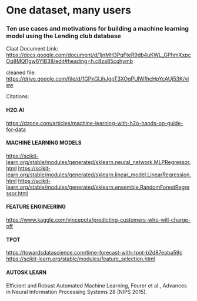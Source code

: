 # One dataset, many users
### Ten use cases and motivations for building a machine learning model using the Lending club database

Claat Document Link: 
https://docs.google.com/document/d/1jnMH3PqFteR9db4uKWL_GPhmXxpcOq8MQl1gw6YIB38/edit#heading=h.c8za85cghymb


cleaned file: https://drive.google.com/file/d/1GPkGLihJgpT3XOgPUlWfhcHpYcAUj53K/view


Citations:
#### H2O.AI
https://dzone.com/articles/machine-learning-with-h2o-hands-on-guide-for-data

#### MACHINE LEARNING MODELS
https://scikit-learn.org/stable/modules/generated/sklearn.neural_network.MLPRegressor.html
https://scikit-learn.org/stable/modules/generated/sklearn.linear_model.LinearRegression.html
https://scikit-learn.org/stable/modules/generated/sklearn.ensemble.RandomForestRegressor.html

#### FEATURE ENGINEERING
https://www.kaggle.com/vincepota/predicting-customers-who-will-charge-off

#### TPOT
https://towardsdatascience.com/time-forecast-with-tpot-b2d87eaba59c
https://scikit-learn.org/stable/modules/feature_selection.html

#### AUTOSK LEARN
Efficient and Robust Automated Machine Learning, Feurer et al., Advances in Neural Information Processing Systems 28 (NIPS 2015).
